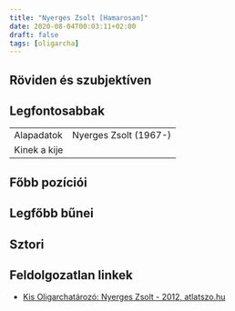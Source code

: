 ```yaml
---
title: "Nyerges Zsolt [Hamarosan]"
date: 2020-08-04T00:03:11+02:00
draft: false
tags: [oligarcha]
---
```


## Röviden és szubjektíven

## Legfontosabbak

|                           |                                                                    |
| :---                      | :----                                                              |
| Alapadatok                | Nyerges Zsolt (1967-)                                              |
| Kinek a kije              |                                                                    |

## Főbb pozíciói


## Legfőbb bűnei

## Sztori

## Feldolgozatlan linkek

- [Kis Oligarchatározó: Nyerges Zsolt - 2012, atlatszo.hu](https://atlatszo.hu/2012/10/30/kis-oligarchatarozo-nyerges-zsolt/)